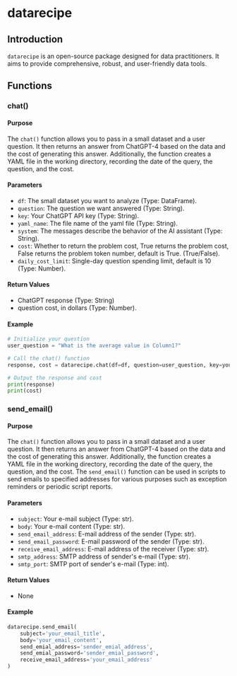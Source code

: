 # datarecipe

## Introduction

`datarecipe` is an open-source package designed for data practitioners. It aims to provide comprehensive, robust, and user-friendly data tools.

## Functions

### chat()

#### Purpose
The `chat()` function allows you to pass in a small dataset and a user question. It then returns an answer from ChatGPT-4 based on the data and the cost of generating this answer. Additionally, the function creates a YAML file in the working directory, recording the date of the query, the question, and the cost.

#### Parameters
- `df`: The small dataset you want to analyze (Type: DataFrame).
- `question`: The question we want answered (Type: String).
- `key`: Your ChatGPT API key (Type: String).
- `yaml_name`: The file name of the yaml file (Type: String).
- `system`: The messages describe the behavior of the AI assistant (Type: String).
- `cost`: Whether to return the problem cost, True returns the problem cost, False returns the problem token number, default is True. (True/False).
- `daily_cost_limit`: Single-day question spending limit, default is 10 (Type: Number).

#### Return Values
- ChatGPT response (Type: String)
- question cost, in dollars (Type: Number).

#### Example
```python
# Initialize your question
user_question = "What is the average value in Column1?"

# Call the chat() function
response, cost = datarecipe.chat(df=df, question=user_question, key=your_api_key)

# Output the response and cost
print(response)
print(cost)
```

### send_email()

#### Purpose
The `chat()` function allows you to pass in a small dataset and a user question. It then returns an answer from ChatGPT-4 based on the data and the cost of generating this answer. Additionally, the function creates a YAML file in the working directory, recording the date of the query, the question, and the cost.
The `send_email()` function can be used in scripts to send emails to specified addresses for various purposes such as exception reminders or periodic script reports.

#### Parameters
- `subject`: Your e-mail subject (Type: str).
- `body`: Your e-mail content (Type: str).
- `send_email_address`: E-mail address of the sender (Type: str).
- `send_email_password`: E-mail password of the sender (Type: str).
- `receive_email_address`: E-mail address of the receiver (Type: str).
- `smtp_address`: SMTP address of sender's e-mail (Type: str).
- `smtp_port`: SMTP port of sender's e-mail (Type: int).

#### Return Values
- None

#### Example
```python
datarecipe.send_email(
    subject='your_email_title', 
    body='your_email_content', 
    send_emial_address='sender_emial_address', 
    send_emial_password='sender_emial_password',
    receive_email_address='your_email_address'
)
```
